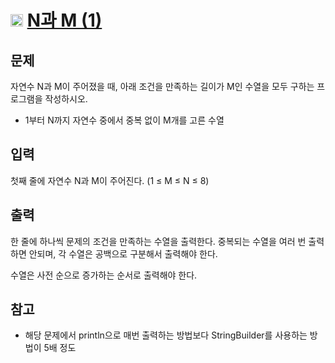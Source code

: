# <img src="https://d2gd6pc034wcta.cloudfront.net/tier/8.svg" class="solvedac-tier" width = "20px"> [N과 M (1)](https://www.acmicpc.net/problem/15649)


## 문제
자연수 N과 M이 주어졌을 때, 아래 조건을 만족하는 길이가 M인 수열을 모두 구하는 프로그램을 작성하시오.

- 1부터 N까지 자연수 중에서 중복 없이 M개를 고른 수열

## 입력
첫째 줄에 자연수 N과 M이 주어진다. (1 ≤ M ≤ N ≤ 8)

## 출력
한 줄에 하나씩 문제의 조건을 만족하는 수열을 출력한다. 중복되는 수열을 여러 번 출력하면 안되며, 각 수열은 공백으로 구분해서 출력해야 한다.

수열은 사전 순으로 증가하는 순서로 출력해야 한다.

## 참고
- 해당 문제에서 println으로 매번 출력하는 방법보다 StringBuilder를 사용하는 방법이 5배 정도 
